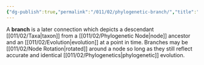 ```yaml
---
{"dg-publish":true,"permalink":"/011/02/phylogenetic-branch/","title":"Phylogenetic Branch","tags":["BIOL422"],"created":"2024-09-26T13:45:04.113-07:00","updated":"2024-09-26T15:22:50.715-07:00"}
---
```


A **branch** is a later connection which depicts a descendant [[011/02/Taxa\|taxon]] from a [[011/02/Phylogenetic Node\|node]] ancestor and an [[011/02/Evolution\|evolution]] at a point in time. Branches may be [[011/02/Node Rotation\|rotated]] around a node so long as they still reflect accurate and identical [[011/02/Phylogenetics\|phylogenetic]] evolution.